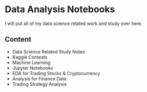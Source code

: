 # Data Analysis Notebooks
I will put all of my data science related work and study over here.

## Content
* Data Science Related Study Notes
* Kaggle Contests
* Machine Learning
* Jupyter Notebooks
* EDA for Trading Stocks & Cryptocurrency
* Analysis for Finance Data
* Trading Strategy Analysis

